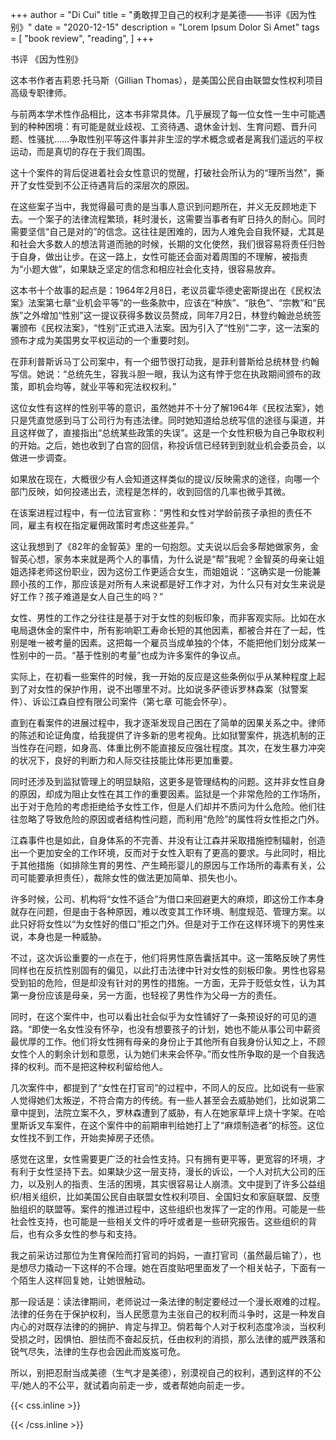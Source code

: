 +++
author = "Di Cui"
title = "勇敢捍卫自己的权利才是美德——书评《因为性别》"
date = "2020-12-15"
description = "Lorem Ipsum Dolor Si Amet"
tags = [
    "book review",
    "reading",
]
+++

书评 《因为性别》

这本书作者吉莉恩·托马斯（Gillian Thomas），是美国公民自由联盟女性权利项目高级专职律师。

与前两本学术性作品相比，这本书非常具体。几乎展现了每一位女性一生中可能遇到的种种困境：有可能是就业歧视、工资待遇、退休金计划、生育问题、晋升问题、性骚扰……争取性别平等这件事并非生涩的学术概念或者是离我们遥远的平权运动，而是真切的存在于我们周围。

这十个案件的背后促进着社会女性意识的觉醒，打破社会所认为的“理所当然”，撕开了女性受到不公正待遇背后的深层次的原因。

在这些案子当中，我觉得最可贵的是当事人意识到问题所在，并义无反顾地走下去。一个案子的法律流程繁琐，耗时漫长，这需要当事者有旷日持久的耐心。同时需要坚信“自己是对的”的信念。这往往是困难的，因为人难免会自我怀疑，尤其是和社会大多数人的想法背道而驰的时候，长期的文化使然，我们很容易将责任归咎于自身，做出让步。在这一路上，女性可能还会面对着周围的不理解，被指责为“小题大做”，如果缺乏坚定的信念和相应社会化支持，很容易放弃。

这本书十个故事的起点是：1964年2月8日，老议员霍华德史密斯提出在《民权法案》法案第七章“业机会平等”的一些条款中，应该在“种族”、“肤色”、“宗教”和“民族”之外增加“性别”这一提议获得多数议员赘成，同年7月2日，林登约翰逊总统签署颁布《民权法案》，“性别”正式进入法案。因为引入了“性别"二字，这一法案的颁布才成为美国男女平权运动的一个重要时刻。

在菲利普斯诉马丁公司案中，有一个细节很打动我，是菲利普斯给总统林登·约翰写信。她说：“总统先生，容我斗胆一眼，我认为这有悖于您在执政期间颁布的政策，即机会均等，就业平等和宪法权权利。”

这位女性有这样的性别平等的意识，虽然她并不十分了解1964年《民权法案》，她只是凭直觉感到马丁公司行为有违法律。同时她知道给总统写信的途径与渠道，并且这样做了，直接指出“总统某些政策的失误”。这是一个女性积极为自己争取权利的开始。之后，她也收到了白宫的回信，称投诉信已经转到到就业机会委员会，以做进一步调查。

如果放在现在，大概很少有人会知道这样类似的提议/反映需求的途径，向哪一个部门反映，如何投递出去，流程是怎样的，收到回信的几率也微乎其微。

在该案进程过程中，有一位法官宣称：“男性和女性对学龄前孩子承担的责任不同，雇主有权在指定雇佣政策时考虑这些差异。”

这让我想到了《82年的金智英》里的一句抱怨。丈夫说以后会多帮她做家务，金智英心想，家务本来就是两个人的事情，为什么说是“帮”我呢？金智英的母亲让姐姐选择老师这份职业，因为这份工作更适合女生，而姐姐说：“这确实是一份能兼顾小孩的工作，那应该是对所有人来说都是好工作才对，为什么只有对女生来说是好工作？孩子难道是女人自己生的吗？”

女性、男性的工作之分往往是基于对于女性的刻板印象，而非客观实际。比如在水电局退休金的案件中，所有影响职工寿命长短的其他因素，都被合并在了一起，性别是唯一被考量的因素。这把每一个雇员当成单独的个体，不能把他们划分成某一性别中的一员。“基于性别的考量”也成为许多案件的争议点。

实际上，在初看一些案件的时候，我一开始的反应是这些条例似乎从某种程度上起到了对女性的保护作用，说不出哪里不对。比如说多萨德诉罗林森案（狱警案件）、诉讼江森自控有限公司案件（第七章 可能会怀孕）。

直到在看案件的进展过程中，我才逐渐发现自己困在了简单的因果关系之中。律师的陈述和论证角度，给我提供了许多新的思考视角。比如狱警案件，挑选机制的正当性存在问题，如身高、体重比例不能直接反应强壮程度。其次，在发生暴力冲突的状况下，良好的判断力和人际交往技能比体形更加重要。

同时还涉及到监狱管理上的明显缺陷，这更多是管理结构的问题。这并非女性自身的原因，却成为阻止女性在其工作的重要因素。监狱是一个非常危险的工作场所，出于对于危险的考虑拒绝给予女性工作，但是人们却并不质问为什么危险。他们往往忽略了导致危险的原因或者结构性问题，而利用“危险”的属性将女性拒之门外。 

江森事件也是如此，自身体系的不完善、并没有让江森并采取措施控制辐射，创造出一个更加安全的工作环境，反而对于女性入职有了更高的要求。与此同时，相比于其他措施（如排除生育的男性、产生畸形婴儿的原因与工作场所的毒素有关，公司可能要承担责任），裁除女性的做法更加简单、损失也小。

许多时候，公司、机构将“女性不适合”为借口来回避更大的麻烦，即这份工作本身就存在问题，但是由于各种原因，难以改变其工作环境、制度规范、管理方案。以此只好将女性以“为女性好的借口”拒之门外。但是对于工作在这样环境下的男性来说，本身也是一种威胁。

不过，这次诉讼重要的一点在于，他们将男性原告囊括其中。这一策略反映了男性同样也在反抗性别固有的偏见，以此打击法律中针对女性的刻板印象。男性也容易受到铅的危险，但是却没有针对的男性的措施。一方面，无异于贬低女性，认为其第一身份应该是母亲，另一方面，也轻视了男性作为父母一方的责任。

同时，在这个案件中，也可以看出社会似乎为女性铺好了一条预设好的可见的道路。“即使一名女性没有怀孕，也没有想要孩子的计划，她也不能从事公司中薪资最优厚的工作。他们将女性拥有母亲的身份止于其他所有自我身份认知之上，不顾女性个人的剩余计划和意愿，认为她们未来会怀孕。”而女性所争取的是一个自我选择的权利。而不是把这种权利留给他人。

几次案件中，都提到了“女性在打官司”的过程中，不同人的反应。比如说有一些家人觉得她们太叛逆，不符合南方的传统。有一些人甚至会去威胁她们，比如说第二章中提到，法院立案不久，罗林森遭到了威胁，有人在她家草坪上烧十字架。在哈里斯诉叉车案件，在这个案件中的前期审判给她打上了“麻烦制造者”的标签。这位女性找不到工作，开始卖掉房子还债。

感觉在这里，女性需要更广泛的社会性支持。只有拥有更平等，更宽容的环境，才有利于女性坚持下去。如果缺少这一层支持，漫长的诉讼，一个人对抗大公司的压力，以及别人的指责、生活的困境，其实很容易让人崩溃。文中提到了许多公益组织/相关组织，比如美国公民自由联盟女性权利项目、全国妇女和家庭联盟、反堕胎组织的联盟等。案件的推进过程中，这些组织也发挥了一定的作用。可能是一些社会性支持，也可能是一些相关文件的呼吁或者是一些研究报告。这些组织的背后，也有众多女性的参与和支持。

我之前采访过那位为生育保险而打官司的妈妈，一直打官司（虽然最后输了），也是想尽力撬动一下这样的不合理。她在百度贴吧里面发了一个相关帖子，下面有一个陌生人这样回复她，让她很触动。

那一段话是：读法律期间，老师说过一条法律的制定要经过一个漫长艰难的过程。法律的任务在于保护权利，当人民愿意为主张自己的权利而斗争时，这是一种发自内心的对既存法律的的拥护、肯定与捍卫。倘若每个人对于权利态度冷淡，当权利受损之时，因惧怕、胆怯而不奋起反抗，任由权利的消损，那么法律的威严跌落和锐气尽失，法律的生存也会因此而岌岌可危。

所以，别把忍耐当成美德（生气才是美德），别漠视自己的权利，遇到这样的不公平/她人的不公平，就试着向前走一步，或者帮她向前走一步。

{{< css.inline >}}

<style>
.canon { background: white; width: 100%; height: auto; }
</style>

{{< /css.inline >}}
